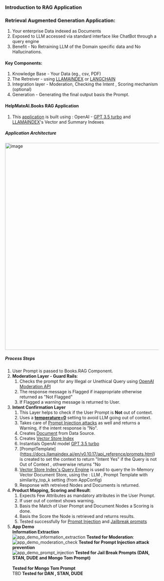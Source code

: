 ### Introduction to RAG Application
### Retrieval Augmented Generation Application:
<ol>
  <li>Your enterprise Data indexed as Documents</li>
  <li>Exposed to LLM accessed via standard interface like ChatBot through a query engine</li>
  <li>Benefit - No Retraining LLM of the Domain specific data and No Hallucinations.</li>
</ol>

#### Key Components:
1. Knowledge Base - Your Data (eg., csv, PDF)
2. The Retreiver - using [LLAMAINDEX](https://docs.llamaindex.ai/en/stable/module_guides/indexing/) or [LANGCHAIN](https://python.langchain.com/api_reference/index.html)
3. Integration layer - Moderation, Checking the Intent , Scoring mechanism (optional) 
4. Generation - Generating the final output basis the Prompt.

#### HelpMateAI.Books RAG Application
1. This [application](https://github.com/tarriqferrosekhan/AI_DEV/tree/main/01_rag_data_app/HelpMate.AI.Books) is built using : OpenAI - [GPT 3.5 turbo](https://platform.openai.com/docs/models/gpt-3.5-turbo) and [LLAMAINDEX](https://docs.llamaindex.ai/en/stable/module_guides/indexing/vector_store_index/)'s Vector and Summary Indexes
##### Application Architecture
<img width="1215" height="678" alt="image" src="https://github.com/user-attachments/assets/f1622cc8-b15b-46e4-8688-443def1dc9c6" />

##### Process Steps
1. User Prompt is passed to Books.RAG Component.
2. **Moderation Layer - Guard Rails**:
   1. Checks the prompt for any Illegal or Unethical Query using [OpenAI Moderation API](https://platform.openai.com/docs/guides/moderation)
   2. The response message is Flagged if inappropriate otherwise returned as "Not Flagged"
   3. If Flagged a warning message is returned to User.
4. **Intent Confirmation Layer**
    1. This Layer helps to check if the User Prompt is **Not** out of context.
    2. Uses a [**temperature=0**](https://community.openai.com/t/cheat-sheet-mastering-temperature-and-top-p-in-chatgpt-api/172683) setting to avoid LLM going out of context.
    3. Takes care of [Prompt Injection attacks](https://www.ibm.com/think/topics/prompt-injection) as well and returns a Warning, if the  intent response is "No". 
    5. Creates [Document](https://docs.llamaindex.ai/en/stable/module_guides/loading/documents_and_nodes/) from Data Source.
    6. Creates [Vector Store Index](https://docs.llamaindex.ai/en/stable/module_guides/indexing/vector_store_index/)
    7. Instantials OpenAI model [GPT 3.5 turbo](https://platform.openai.com/docs/models/gpt-3.5-turbo)
    8. [PromptTemplate] (https://docs.llamaindex.ai/en/v0.10.17/api_reference/prompts.html) is created to set the context to return "Intent Yes" if the Query is not Out of Context , othwerwise returns "No
    9. [Vector Store Index's Query Engine](https://docs.llamaindex.ai/en/stable/module_guides/indexing/vector_store_guide/) is used to query the In-Memory Vector Document Store, using the : LLM , Prompt Template with similarity_top_k setting (from AppConfig)
    11. Response with retreived Nodes and Documents is returned. 
5. **Product Mapping, Scoring and Result**:
   1. Expects Few Attributes as mandatory attributes in the User Prompt.
   2. If user out of context shows warning.
   3. Basis the Match of User Prompt and Document Nodes a Scoring is done.
   4. Basis the Score the Node is retrieved and returns results.
   5. Tested successfully for [Prompt Injection](https://www.ibm.com/think/topics/prompt-injection) and [Jailbreak prompts](https://github.com/0xk1h0/ChatGPT_DAN)
6. **App Demo**<br>
**Information Extraction**<br>
  ![app_demo_information_extraction](https://github.com/user-attachments/assets/e8eb918d-97eb-4414-8c45-28fde3ac6f88)
 **Tested for Moderation**:<br>
  ![app_demo_moderation_check](https://github.com/user-attachments/assets/69c540e1-ae8e-490d-ad9d-a2481a416793)
**Tested for Prompt Injection attack prevention**<br>
  ![app_demo_prompt_injection](https://github.com/user-attachments/assets/89453c14-7f81-45e3-91b6-df002db2f828)
**Tested for Jail Break Prompts (DAN, STAN, DUDE and Mongo Tom Prompt)**<br>   
**Tested for Mongo Tom Prompt** <br>
TBD
**Tested for DAN , STAN, DUDE** <br>
      



